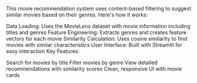 This movie recommendation system uses content-based filtering to suggest similar movies based on their genres. Here's how it works:

Data Loading: Uses the MovieLens dataset with movie information including titles and genres
Feature Engineering: Extracts genres and creates feature vectors for each movie
Similarity Calculation: Uses cosine similarity to find movies with similar characteristics
User Interface: Built with Streamlit for easy interaction
Key Features:

Search for movies by title
Filter movies by genre
View detailed recommendations with similarity scores
Clean, responsive UI with movie cards
